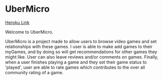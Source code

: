 # UberMicro

[Heroku Link][heroku]

[heroku]: http://www.ubermicro.link/


Welcome to UberMicro.

UberMicro is a project made to allow users to browse video games and set relationships with these games. I user is able to make add games to their myGames, and by doing so will get recommendations for other games they might like. User can also leave reviews and/or comments on games. Finally, when a user finishes playing a game and they set their game status to 'played', user are able to rate games which contributes to the over all community rating of a game.
